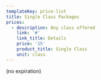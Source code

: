 ```yaml
---
templateKey: price-list
title: Single Class Packages
prices:
  - description: Any class offered
    link: '#'
    link_title: Details
    price: '15'
    product_title: Single Class
    unit: class
---
```


(no expiration)
